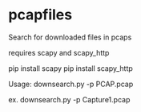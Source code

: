 # pcapfiles
Search for downloaded files in pcaps

requires scapy and scapy_http

pip install scapy
pip install scapy_http

Usage:
downsearch.py -p PCAP.pcap 

  ex. downsearch.py -p Capture1.pcap
